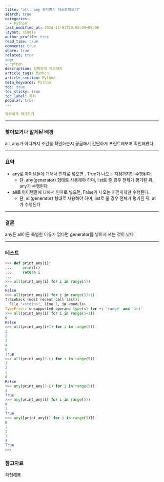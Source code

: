 ```yaml
---
title: "all, any 동작방식 테스트해보기"
search: true
categories:
  - Python
last_modified_at: 2024-11-01T20:00:00+09:00
layout: single
author_profile: true
read_time: true
comments: true
share: true
related: true
tag:
- Python
description: 정확하게 체크하기
article_tag1: Python
article_section: Python
meta_keywords: Python
toc: true
toc_sticky: true
toc_label: 목차
popular: true
---
```


```yaml
정확하게 체크하기
```

---
### 찾아보거나 알게된 배경


all, any가 어디까지 조건을 확인하는지 궁금해서 간단하게 프린트해보며 확인해봤다.

---
### 요약

- any로 아이템들에 대해서 인자로 넣으면 , True가 나오는 지점까지만 수행된다.
  - 단, any(generator) 형태로 사용해야 하며, list로 줄 경우 전체가 평가된 뒤, any가 수행된다
- all로 아이템들에 대해서 인자로 넣으면, False가 나오는 지점까지만 수행된다.
  - 단, all(generator) 형태로 사용해야 하며, list로 줄 경우 전체가 평가된 뒤, all가 수행된다


---
### 결론
any든 all이든 특별한 이유가 없다면 generator를 넣어서 쓰는 것이 낫다

---
### 테스트

```python
>>> def print_any(i):
...     print(i)
...     return i
...
>>> all(print_any(i) for i in range(5))
0
False
>>> all(print_any(i) for i in range(5)+1)
Traceback (most recent call last):
  File "<stdin>", line 1, in <module>
TypeError: unsupported operand type(s) for +: 'range' and 'int'
>>> all(print_any(i) for i in range(5+1))
0
False
>>> all(print_any(i+1) for i in range(5))
1
2
3
4
5
True
>>> all(print_any(3-i) for i in range(5))
3
2
1
0
False
>>> any(print_any(3-i) for i in range(5))
3
True
>>> any(print_any(i) for i in range(5))
0
1
True
>>> any([print_any(i) for i in range(5)])
0
1
2
3
4
True
>>>
```

### 참고자료
직접해봄
